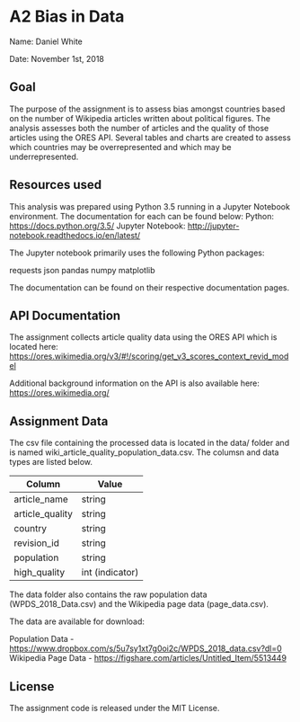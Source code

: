 # A2 Bias in Data
Name: Daniel White

Date: November 1st, 2018

## Goal
The purpose of the assignment is to assess bias amongst countries based on the number of Wikipedia articles written about political figures. The analysis assesses both the number of articles and the quality of those articles using the ORES API. Several tables and charts are created to assess which countries may be overrepresented and which may be underrepresented.


## Resources used
This analysis was prepared using Python 3.5 running in a Jupyter Notebook environment. The documentation for each can be found below:
Python: https://docs.python.org/3.5/
Jupyter Notebook: http://jupyter-notebook.readthedocs.io/en/latest/

The Jupyter notebook primarily uses the following Python packages:

requests
json
pandas
numpy
matplotlib

The documentation can be found on their respective documentation pages.

## API Documentation

The assignment collects article quality data using the ORES API which is located here: https://ores.wikimedia.org/v3/#!/scoring/get_v3_scores_context_revid_model

Additional background information on the API is also available here: https://ores.wikimedia.org/

## Assignment Data

The csv file containing the processed data is located in the data/ folder and is named wiki_article_quality_population_data.csv. The columsn and data types are listed below.

|Column | Value |
|-------|-------|
|article_name   |	string|
|article_quality	| string|
|country|	string|
|revision_id|	string|
|population|	string|
|high_quality|	int (indicator)|

The data folder also contains the raw population data (WPDS\_2018\_Data.csv) and the Wikipedia page data (page_data.csv).

The data are available for download:

Population Data - https://www.dropbox.com/s/5u7sy1xt7g0oi2c/WPDS_2018_data.csv?dl=0
Wikipedia Page Data - https://figshare.com/articles/Untitled_Item/5513449

## License
The assignment code is released under the MIT License.